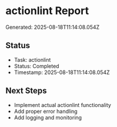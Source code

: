 # actionlint Report

Generated: 2025-08-18T11:14:08.054Z

## Status
- Task: actionlint
- Status: Completed
- Timestamp: 2025-08-18T11:14:08.054Z

## Next Steps
- Implement actual actionlint functionality
- Add proper error handling
- Add logging and monitoring
